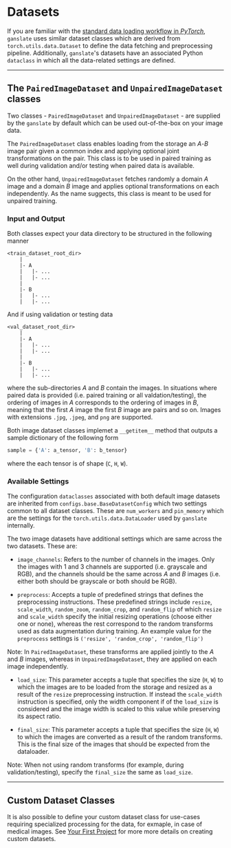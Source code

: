 # Datasets

If you are familiar with the [standard data loading workflow in _PyTorch_](https://pytorch.org/tutorials/beginner/basics/data_tutorial.html), `ganslate` uses similar dataset classes which are derived from `torch.utils.data.Dataset` to define the data fetching and preprocessing pipeline. Additionally, `ganslate`'s datasets have an associated Python `dataclass` in which all the data-related settings are defined.



--------------------------------------------------------------
## The `PairedImageDataset` and `UnpairedImageDataset` classes

Two classes - `PairedImageDataset` and `UnpairedImageDataset` - are supplied by the `ganslate` by default which can be used out-of-the-box on your image data. 

The `PairedImageDataset` class enables loading from the storage an _A_-_B_ image pair given a common index and applying optional joint transformations on the pair. This class is to be used in paired training as well during validation and/or testing when paired data is available.

On the other hand, `UnpairedImageDataset` fetches randomly a domain _A_ image and a domain _B_ image and applies optional transformations on each independently. As the name suggects, this class is meant to be used for unpaired training.

### Input and Output
Both classes expect your data directory to be structured in the following manner
```text
<train_dataset_root_dir>
    |
    |- A
    |   |- ...
    |   |- ...
    |
    |- B
    |   |- ...
    |   |- ...
```

And if using validation or testing data
```text
<val_dataset_root_dir>
    |
    |- A
    |   |- ...
    |   |- ...
    |
    |- B
    |   |- ...
    |   |- ...
```

where the sub-directories _A_ and _B_ contain the images. In situations where paired data is provided (i.e. paired training or all valdation/testing), the ordering of images in _A_ corresponds to the ordering of images in _B_, meaning that the first _A_ image the first _B_ image are pairs and so on. Images with extensions `.jpg`, `.jpeg`, and `png` are supported.


Both image dataset classes implemet a `__getitem__` method that outputs a sample dictionary of the following form
```python
sample = {'A': a_tensor, 'B': b_tensor}
```
where the each tensor is of shape (`C`, `H`, `W`).


### Available Settings
The configuration `dataclasses` associated with both default image datasets are inherited from `configs.base.BaseDatasetConfig` which two settings common to all dataset classes. These are `num_workers` and `pin_memory` which are the settings for the `torch.utils.data.DataLoader` used by `ganslate` internally. 


The two image datasets have additional settings which are same across the two datasets. These are:

- `image_channels`: Refers to the number of channels in the images. Only the images with 1 and 3 channels are supported (i.e. grayscale and RGB), and the channels should be the same across _A_ and _B_ images (i.e. either both should be grayscale or both should be RGB).

- `preprocess`: Accepts a tuple of predefined strings that defines the preprocessing instructions. These predefined strings include `resize`, `scale_width`, `random_zoom`, `random_crop`, and `random_flip` of which `resize` and `scale_width` specify the initial resizing operations (choose either one or none), whereas the rest correspond to the random transforms used as data augmentation during training. An example value for the `preprocess` settings is `('resize', 'random_crop', 'random_flip')`

Note: In `PairedImageDataset`, these transforms are applied jointly to the _A_ and _B_ images, whereas in `UnpairedImageDataset`, they are applied on each image independently.

- `load_size`: This parameter accepts a tuple that specifies the size (`H`, `W`) to which the images are to be loaded from the storage and resized as a result of the `resize` preprocessing instruction. If instead the `scale_width` instruction is specified, only the width component if of the `load_size` is considered and the image width is scaled to this value while preserving its aspect ratio. 

- `final_size`: This parameter accepts a tuple that specifies the size (`H`, `W`) to which the images are converted as a result of the random transforms. This is the final size of the images that should be expected from the dataloader.

Note: When not using random transforms (for example, during validation/testing), specify the `final_size` the same as `load_size`.



-------------------------
## Custom Dataset Classes

It is also possible to define your custom dataset class for use-cases requiring specialized processing for the data, for exmaple, in case of medical images. See [Your First Project](../tutorials_basic/2_new_project.md) for more more details on creating custom datasets.